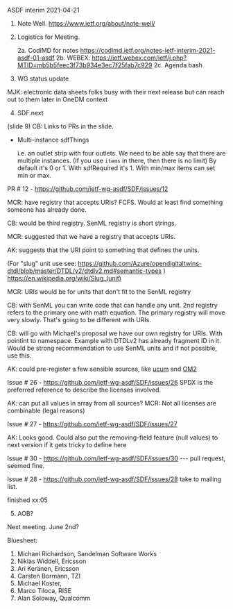 ASDF interim 2021-04-21


1. Note Well.  https://www.ietf.org/about/note-well/

2. Logistics for Meeting.

	2a. CodiMD for notes https://codimd.ietf.org/notes-ietf-interim-2021-asdf-01-asdf
    2b. WEBEX: https://ietf.webex.com/ietf/j.php?MTID=mb5b5feec3f73b934e3ec7f25fab7c929
	2c. Agenda bash

3. WG status update				

MJK: electronic data sheets folks busy with their next release but can reach out to them later in OneDM context
		
4. SDF.next

(slide 9)
CB: Links to PRs in the slide. 

* Multi-instance sdfThings

    i.e. an outlet strip with four outlets.
    We need to be able say that there are multiple instances.
    (If you use `items` in there, then there is no limit)
   By default it's 0 or 1. With sdfRequired it's 1. With min/max items can set min or max. 

PR # 12 - https://github.com/ietf-wg-asdf/SDF/issues/12

MCR: have registry that accepts URIs? FCFS. Would at least find something someone has already done.

CB: would be third registry. SenML registry is short strings. 

MCR: suggested that we have a registry that accepts URIs.

AK: suggests that the URI point to something that defines the units.

(For "slug" unit use see: https://github.com/Azure/opendigitaltwins-dtdl/blob/master/DTDL/v2/dtdlv2.md#semantic-types )
https://en.wikipedia.org/wiki/Slug_(unit)

MCR: URIs would be for units that don't fit to the SenML registry

CB: with SenML you can write code that can handle any unit. 2nd registry refers to the primary one with math equation. The primary registry will move very slowly. That's going to be different with URIs.

CB: will go with Michael's proposal we have our own registry for URIs. With pointint to namespace. Example with DTDLv2 has already fragment ID in it. Would be strong recommendation to use SenML units and if not possible, use this.

AK: could pre-register a few sensible sources, like [ucum](https://ucum.org/ucum.html) and [OM2](http://www.ontology-of-units-of-measure.org/)
     
     
Issue # 26 - https://github.com/ietf-wg-asdf/SDF/issues/26
    SPDX is the preferred reference to describe the licenses involved. 
    
AK: can put all values in array from all sources?
MCR: Not all licenses are combinable (legal reasons)


Issue # 27 - https://github.com/ietf-wg-asdf/SDF/issues/27
    
AK: Looks good. Could also put the removing-field feature (null values) to next version if it gets tricky to define here


Issue # 30 - https://github.com/ietf-wg-asdf/SDF/issues/30  --- pull request, seemed fine.

Issue # 28 - https://github.com/ietf-wg-asdf/SDF/issues/28
    take to mailing list.

finished xx:05

5. AOB? 

Next meeting. June 2nd?

Bluesheet:
1. Michael Richardson, Sandelman Software Works
2. Niklas Widdell, Ericsson
3. Ari Keränen, Ericsson
4. Carsten Bormann, TZI
5. Michael Koster, 
6. Marco Tiloca, RISE
7. Alan Soloway, Qualcomm